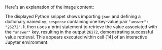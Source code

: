 Here's an explanation of the image content:

The displayed Python snippet shows importing `json` and defining a dictionary named `my_response` containing one key-value pair `"answer": "26272"`. It then uses a print statement to retrieve the value associated with the `"answer"` key, resulting in the output `26272`, demonstrating successful value retrieval. This appears executed within cell [14] of an interactive Jupyter environment.